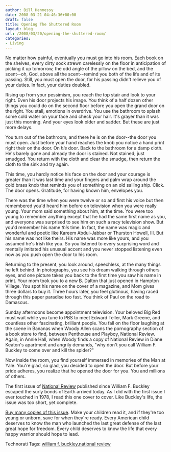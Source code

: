 ```yaml
---
author: Bill Hennessy
date: 2008-03-21 04:46:36+00:00
draft: false
title: Opening The Shuttered Room
layout: blog
url: /2008/03/20/opening-the-shuttered-room/
categories:
- Living
---
```


No matter how painful, eventually you must go into his room. Each book on the shelves, every dirty sock strewn carelessly on the floor in anticipation of picking it up tomorrow, the odd angle of the pillow on the bed, and the scent--oh, God, above all the scent--remind you both of the life and of its passing. Still, you must open the door, for his passing didn't relieve you of your duties. In fact, your duties doubled.

 

Rising up from your pessimism, you reach the top stair and look to your right. Even his door projects his image. You think of a half dozen other things you could do on the second floor before you open the grand door on the right. You stall, emotions in overdrive. You use the bathroom to splash some cold water on your face and check your hair. It's grayer than it was just this morning. And your eyes look older and sadder. But these are just more delays.

 

You turn out of the bathroom, and there he is on the door--the door you must open. Just before your hand reaches the knob you notice a hand print right their on the door. On _his_ door. Back to the bathroom for a damp cloth. He's barely gone and already the door is stained. Not stained; just smudged. You return with the cloth and clear the smudge, then return the cloth to the sink and try again. 

 

This time, you hardly notice his face on the door and your courage is greater than it was last time and your fingers and palm wrap around the cold brass knob that reminds you of something on an old sailing ship. Click. The door opens. Gratitude, for having known him, envelopes you.

 

There was the time when you were twelve or so and first his voice but then remembered you'd heard him before on television when you were really young. Your mom said something about him, at the time. You were too young to remember anything except that he had the same first name as you, and everyone was surprised to see him on such a racy television show. But you'd remember his name _this_ time. In fact, the name was magic and wonderful and poetic like Kareem Abdul-Jabbar or Thurston Howell, III. But his name was not like theirs. His name was more like yours, and you assumed he's Irish like you. So you listened to every surprising word and mentally imitated his unusual accent and you never stopped listening even now as you push open the door to his room.

 

Returning to the present, you look around, speechless, at the many things he left behind. In photographs, you see his dream walking through others eyes, and one picture takes you back to the first time you saw his name in print. Your mom took you to a new B. Dalton that just opened in Hampton Village. You spot his name on the cover of a magazine, and Mom gives three dollars to buy it. Three hours later, you feel glutinous, having raced through this paper paradise too fast. You think of Paul on the road to Damascus.

 

Sunday afternoons become appointment television. Your beloved Big Red must wait while you tune to PBS to meet Edward Teller, Mark Greene, and countless other fascinating, brilliant people. You fall on the floor laughing at the scene in Bananas when Woody Allen scans the pornography section of a book store to find, between Penthouse and Playboy, National Review. Again, in Annie Hall, when Woody finds a copy of National Review in Diane Keaton's apartment and angrily demands, "why don't you call William F. Buckley to come over and kill the spider?"

 

Now inside the room, you find yourself immersed in memories of the Man at Yale. You're glad, so glad, you decided to open the door. But before your pride adheres, you realize that he opened the door for you. You and millions of others.

 

 

The first issue of [National Review](https://www.nationalreview.com/subscribe/nr.p) published since William F. Buckley escaped the surly bonds of Earth arrived today. As I did with the first issue I ever touched in 1978, I read this one cover to cover. Like Buckley's life, the issue was too short, yet complete.

 

[Buy many copies of this issue](https://store.nationalreview.com/?i=YTZiNGJhNTc3ZGZjOWU0YjJjZjBhYWZiNjFmZTlmYmE=). Make your children read it, and if they're too young or unborn, save for when they're ready. Every American child deserves to know the man who launched the last great defense of the last great hope for freedom. Every child deserves to know the life that every happy warrior should hope to lead. 

 

  

Technorati Tags: [william f. buckley](https://technorati.com/tags/william%20f.%20buckley),[national review](https://technorati.com/tags/national%20review)
